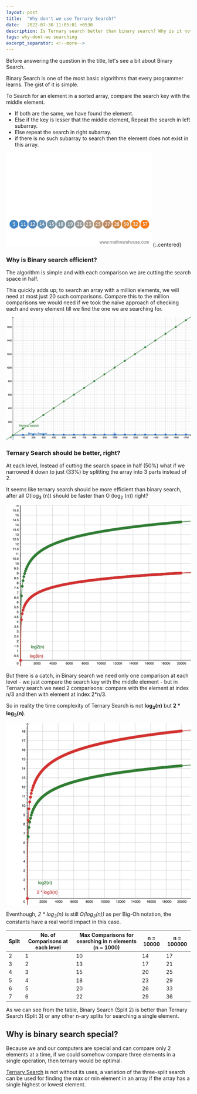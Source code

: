 ```yaml
---
layout: post
title:  "Why don't we use Ternary Search?"
date:   2022-07-30 11:05:01 +0530
description: Is Ternary search better than binary search? Why is it not popularly used?
tags: why-dont-we searching
excerpt_separator: <!--more-->
---
```


Before answering the question in the title, let's see a bit about Binary Search.

Binary Search is one of the most basic algorithms that every programmer learns. The gist of it is simple.
<!--more-->
To Search for an element in a sorted array, compare the search key with the middle element.
* If both are the same, we have found the element.
* Else if the key is lesser that the middle element, Repeat the search in left subarray.
* Else repeat the search in right subarray.
* if there is no such subarray to search then the element does not exist in this array.

<!-- {:refdef: style="text-align: center;"} -->
!["Visualization of Binary search"](/assets/binary-search-gif.webp "binary search in action"){:.centered}
<!-- {: refdef} -->

### Why is Binary search efficient?
The algorithm is simple and with each comparison we are cutting the search space in half.

This quickly adds up; to search an array with a million elements, we will need at most just 20 such comparisons.
Compare this to the million comparisons we would need if we took the naive approach of checking each and every element till we find the one we are searching for.


!["n vs log2(n) comparison"](/assets/n-vs-log2n.webp "Comparing linear and Binary search")

### Ternary Search should be better, right?
At each level, Instead of cutting the search space in half (50%) what if we narrowed it down to just (33%) by splitting the array into 3 parts instead of 2.

It seems like ternary search should be more efficient than binary search, after all O(log<sub>3</sub> (n)) should be faster than O (log<sub>2</sub> (n)) right?

!["log2(n) vs log3(n) comparison"](/assets/log2-vs-log3.webp "Comparing log2(n) and log3(n)")

But there is a catch, in Binary search we need only one comparison at each level - we just compare the search key with the middle element -  but in Ternary search we need 2 comparisons: compare with the element at index n/3 and then with element at index 2*n/3.

So in reality the time complexity of Ternary Search is not **log<sub>3</sub>(n)** but **2 * log<sub>3</sub>(n)**.

!["log2(n) vs 2log3(n) comparison"](/assets/log2-vs-2log3.webp "Comparing log2(n) and 2log3(n)")

Eventhough, <i>2 * log<sub>3</sub>(n)</i> is still _O(log<sub>3</sub>(n))_ as per Big-Oh notation, the constants have a real world impact in this case.

|Split|No. of Comparisons at each level|Max Comparisons for searching in n elements (n = 1000)|n = 10000   |n = 100000    |
|-----|-------------------------------|------------------------------------------|---------|----------|
|2    |1                              |10                                        |14       |17        |
|3    |2                              |13                                        |17       |21        |
|4    |3                              |15                                        |20       |25        |
|5    |4                              |18                                        |23       |29        |
|6    |5                              |20                                        |26       |33        |
|7    |6                              |22                                        |29       |36        |


As we can see from the table, Binary Search (Split 2) is better than Ternary Search (Split 3) or any other n-ary splits for searching a single element.

## Why is binary search special?
Because we and our computers are special and can compare only 2 elements at a time, if we could somehow compare three elements in a single operation, then ternary would be optimal.

[Ternary Search](https://en.wikipedia.org/wiki/Ternary_search) is not without its uses, a variation of the three-split search can be used for finding the max or min element in an array if the array has a single highest or lowest element.